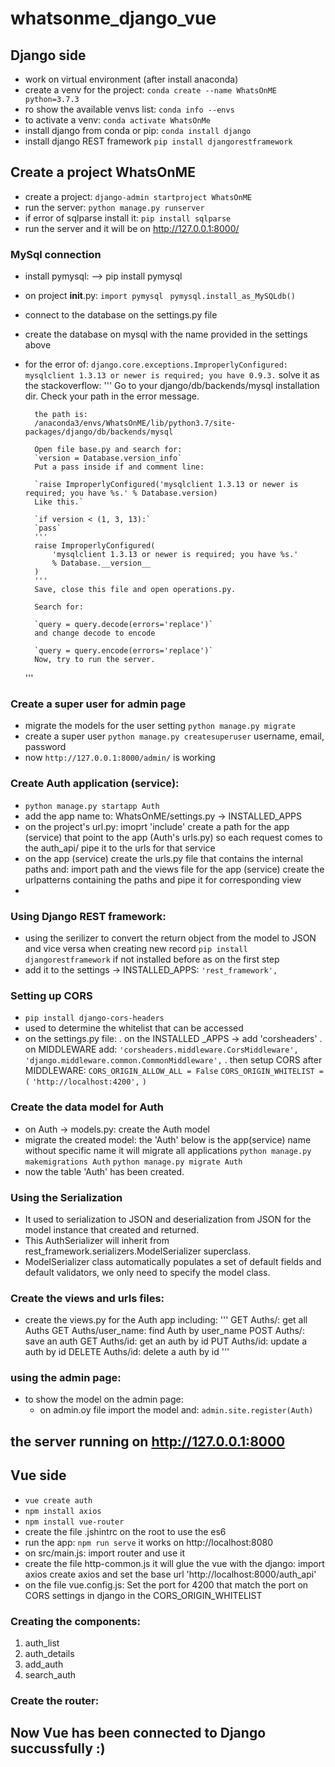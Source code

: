 # whatsonme_django_vue

## Django side

- work on virtual environment (after install anaconda)
- create a venv for the project:
    `conda create --name WhatsOnME python=3.7.3`
- ro show the available venvs list:
    `conda info --envs`
- to activate a venv:
    `conda activate WhatsOnMe`
- install django from conda or pip:
    `conda install django`
- install django REST framework
    `pip install djangorestframework`

## Create a project WhatsOnME
- create a project:
    `django-admin startproject WhatsOnME`
- run the server:
     `python manage.py runserver`
- if error of sqlparse install it:
    `pip install sqlparse`
- run the server and it will be on http://127.0.0.1:8000/


### MySql connection
- install pymysql: -->  pip install pymysql
- on project __init__.py:
    `import pymysql `
    `pymysql.install_as_MySQLdb()`
- connect to the database on the settings.py file
- create the database on mysql with the name provided in the settings above

- for the error of:
    `django.core.exceptions.ImproperlyConfigured: mysqlclient 1.3.13 or newer is required; you have 0.9.3.`
    solve it as the stackoverflow:
    '''
        Go to your django/db/backends/mysql installation dir. Check your path in the error message.

        the path is: 
        /anaconda3/envs/WhatsOnME/lib/python3.7/site-packages/django/db/backends/mysql

        Open file base.py and search for:
        `version = Database.version_info`
        Put a pass inside if and comment line:

        `raise ImproperlyConfigured('mysqlclient 1.3.13 or newer is required; you have %s.' % Database.version)
        Like this.`

        `if version < (1, 3, 13):`
        `pass`
        '''
        raise ImproperlyConfigured(
            'mysqlclient 1.3.13 or newer is required; you have %s.'
            % Database.__version__
        )
        '''
        Save, close this file and open operations.py.

        Search for:

        `query = query.decode(errors='replace')`
        and change decode to encode

        `query = query.encode(errors='replace')`
        Now, try to run the server.
    '''

### Create a super user for admin page
- migrate the models for the user setting
    `python manage.py migrate`
- create a super user
    `python manage.py createsuperuser`
    username, email, password
- now `http://127.0.0.1:8000/admin/` is working


### Create Auth application (service):
- `python manage.py startapp Auth`
- add the app name to: WhatsOnME/settings.py -> INSTALLED_APPS
- on the project's url.py:
    imoprt 'include'
    create a path for the app (service) that point to the app (Auth's urls.py)
    so each request comes to the auth_api/ pipe it to the urls for that service
- on the app (service) create the urls.py file that contains the internal paths and:
    import path and the views file for the app (service)
    create the urlpatterns containing the paths and pipe it for corresponding view
- 

### Using Django REST framework:
- using the serilizer to convert the return object from the model to JSON and vice versa when creating new record
    `pip install djangorestframework` if not installed before as on the first step
- add it to the settings -> INSTALLED_APPS:
    `'rest_framework',`

### Setting up CORS
- `pip install django-cors-headers`
- used to determine the whitelist that can be accessed
- on the settings.py file:
    . on the INSTALLED _APPS -> add 'corsheaders'
    . on MIDDLEWARE add:
        `'corsheaders.middleware.CorsMiddleware',`
        `'django.middleware.common.CommonMiddleware',`
    . then setup CORS after MIDDLEWARE:
        `CORS_ORIGIN_ALLOW_ALL = False`
        `CORS_ORIGIN_WHITELIST = (`
            `'http://localhost:4200',`
        `)`

### Create the data model for Auth
- on Auth -> models.py: create the Auth model
- migrate the created model:
    the 'Auth' below is the app(service) name without specific name it will migrate all applications
    `python manage.py makemigrations Auth`
    `python manage.py migrate Auth`
- now the table 'Auth' has been created.

### Using the Serialization
- It used to serialization to JSON and deserialization from JSON for the model instance that created and returned.
- This AuthSerializer will inherit from rest_framework.serializers.ModelSerializer superclass.
- ModelSerializer class automatically populates a set of default fields and default validators, we only need to specify the model class.

### Create the views and urls files:
- create the views.py for the Auth app including:
    '''
    GET     Auths/: get all Auths
    GET     Auths/user_name: find Auth by user_name
    POST    Auths/: save an auth
    GET     Auths/id: get an auth by id
    PUT     Auths/id: update a auth by id
    DELETE  Auths/id: delete a auth by id
    '''

### using the admin page:
- to show the model on the admin page:
    - on admin.oy file import the model and:
        `admin.site.register(Auth)`


## the server running on http://127.0.0.1:8000











## Vue side
- `vue create auth`
- `npm install axios`
- `npm install vue-router`
- create the file .jshintrc on the root to use the es6
- run the app:
    `npm run serve`
    it works on http://localhost:8080
- on src/main.js:
    import router and use it
- create the file http-common.js it will glue the vue with the django:
    import axios
    create axios and set the base url 'http://localhost:8000/auth_api'
- on the file vue.config.js:
    Set the port for 4200 that match the port on CORS settings in django in the CORS_ORIGIN_WHITELIST

### Creating the components:

1. auth_list
2. auth_details
3. add_auth
4. search_auth

### Create the router:

## Now Vue has been connected to Django succussfully :)

